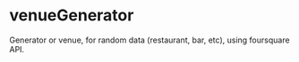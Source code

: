 # venueGenerator
Generator or venue, for random data (restaurant, bar, etc), using foursquare API. 
